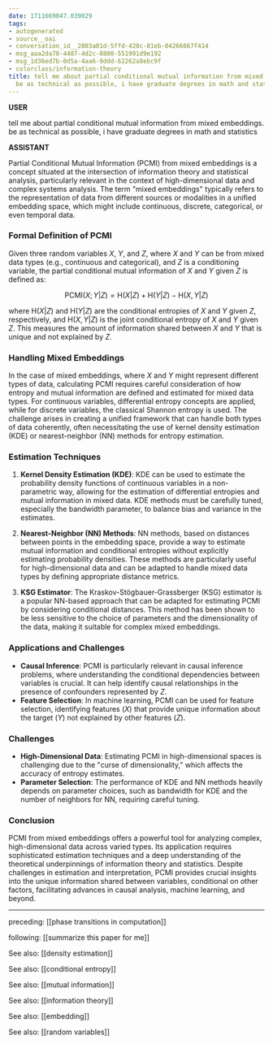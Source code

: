 ```yaml
---
date: 1711669047.039029
tags:
- autogenerated
- source__oai
- conversation_id__2803a01d-5ffd-420c-81eb-04266667f414
- msg_aaa2da78-4487-4d2c-8800-551991d9e192
- msg_1d36ed7b-0d5a-4aa6-9ddd-62262a8ebc9f
- colorclass/information-theory
title: tell me about partial conditional mutual information from mixed embeddings.
  be as technical as possible, i have graduate degrees in math and statistics
---
```


**USER**

tell me about partial conditional mutual information from mixed embeddings. be as technical as possible, i have graduate degrees in math and statistics


**ASSISTANT**

Partial Conditional Mutual Information (PCMI) from mixed embeddings is a concept situated at the intersection of information theory and statistical analysis, particularly relevant in the context of high-dimensional data and complex systems analysis. The term "mixed embeddings" typically refers to the representation of data from different sources or modalities in a unified embedding space, which might include continuous, discrete, categorical, or even temporal data.

### Formal Definition of PCMI

Given three random variables $X$, $Y$, and $Z$, where $X$ and $Y$ can be from mixed data types (e.g., continuous and categorical), and $Z$ is a conditioning variable, the partial conditional mutual information of $X$ and $Y$ given $Z$ is defined as:

$$
\text{PCMI}(X; Y | Z) = \text{H}(X | Z) + \text{H}(Y | Z) - \text{H}(X, Y | Z)
$$

where $\text{H}(X|Z)$ and $\text{H}(Y|Z)$ are the conditional entropies of $X$ and $Y$ given $Z$, respectively, and $\text{H}(X, Y|Z)$ is the joint conditional entropy of $X$ and $Y$ given $Z$. This measures the amount of information shared between $X$ and $Y$ that is unique and not explained by $Z$.

### Handling Mixed Embeddings

In the case of mixed embeddings, where $X$ and $Y$ might represent different types of data, calculating PCMI requires careful consideration of how entropy and mutual information are defined and estimated for mixed data types. For continuous variables, differential entropy concepts are applied, while for discrete variables, the classical Shannon entropy is used. The challenge arises in creating a unified framework that can handle both types of data coherently, often necessitating the use of kernel density estimation (KDE) or nearest-neighbor (NN) methods for entropy estimation.

### Estimation Techniques

1. **Kernel Density Estimation (KDE)**: KDE can be used to estimate the probability density functions of continuous variables in a non-parametric way, allowing for the estimation of differential entropies and mutual information in mixed data. KDE methods must be carefully tuned, especially the bandwidth parameter, to balance bias and variance in the estimates.

2. **Nearest-Neighbor (NN) Methods**: NN methods, based on distances between points in the embedding space, provide a way to estimate mutual information and conditional entropies without explicitly estimating probability densities. These methods are particularly useful for high-dimensional data and can be adapted to handle mixed data types by defining appropriate distance metrics.

3. **KSG Estimator**: The Kraskov-Stögbauer-Grassberger (KSG) estimator is a popular NN-based approach that can be adapted for estimating PCMI by considering conditional distances. This method has been shown to be less sensitive to the choice of parameters and the dimensionality of the data, making it suitable for complex mixed embeddings.

### Applications and Challenges

- **Causal Inference**: PCMI is particularly relevant in causal inference problems, where understanding the conditional dependencies between variables is crucial. It can help identify causal relationships in the presence of confounders represented by $Z$.
- **Feature Selection**: In machine learning, PCMI can be used for feature selection, identifying features ($X$) that provide unique information about the target ($Y$) not explained by other features ($Z$).

### Challenges

- **High-Dimensional Data**: Estimating PCMI in high-dimensional spaces is challenging due to the "curse of dimensionality," which affects the accuracy of entropy estimates.
- **Parameter Selection**: The performance of KDE and NN methods heavily depends on parameter choices, such as bandwidth for KDE and the number of neighbors for NN, requiring careful tuning.

### Conclusion

PCMI from mixed embeddings offers a powerful tool for analyzing complex, high-dimensional data across varied types. Its application requires sophisticated estimation techniques and a deep understanding of the theoretical underpinnings of information theory and statistics. Despite challenges in estimation and interpretation, PCMI provides crucial insights into the unique information shared between variables, conditional on other factors, facilitating advances in causal analysis, machine learning, and beyond.


---

preceding: [[phase transitions in computation]]  


following: [[summarize this paper for me]]

See also: [[density estimation]]


See also: [[conditional entropy]]


See also: [[mutual information]]


See also: [[information theory]]


See also: [[embedding]]


See also: [[random variables]]